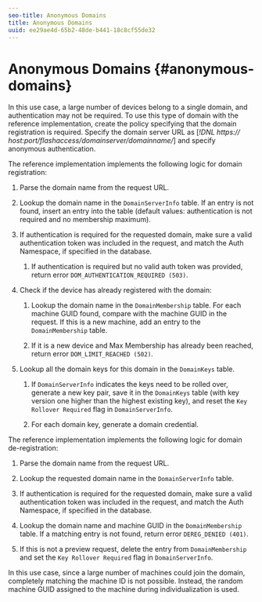 ```yaml
---
seo-title: Anonymous Domains
title: Anonymous Domains
uuid: ee29ae4d-65b2-48de-b441-18c8cf55de32
---
```


# Anonymous Domains {#anonymous-domains}

In this use case, a large number of devices belong to a single domain, and authentication may not be required. To use this type of domain with the reference implementation, create the policy specifying that the domain registration is required. Specify the domain server URL as [*!DNL https:// host:port/flashaccess/domainserver/domainname/*] and specify anonymous authentication.

The reference implementation implements the following logic for domain registration:

1. Parse the domain name from the request URL. 
1. Lookup the domain name in the `DomainServerInfo` table. If an entry is not found, insert an entry into the table (default values: authentication is not required and no membership maximum). 
1. If authentication is required for the requested domain, make sure a valid authentication token was included in the request, and match the Auth Namespace, if specified in the database.

    1. If authentication is required but no valid auth token was provided, return error `DOM_AUTHENTICATION_REQUIRED (503)`.

1. Check if the device has already registered with the domain:

    1. Lookup the domain name in the `DomainMembership` table. For each machine GUID found, compare with the machine GUID in the request. If this is a new machine, add an entry to the `DomainMembership` table. 
    
    1. If it is a new device and Max Membership has already been reached, return error `DOM_LIMIT_REACHED (502)`.

1. Lookup all the domain keys for this domain in the `DomainKeys` table.

    1. If `DomainServerInfo` indicates the keys need to be rolled over, generate a new key pair, save it in the `DomainKeys` table (with key version one higher than the highest existing key), and reset the `Key Rollover Required` flag in `DomainServerInfo`. 
    
    1. For each domain key, generate a domain credential.

The reference implementation implements the following logic for domain de-registration:

1. Parse the domain name from the request URL. 
1. Lookup the requested domain name in the `DomainServerInfo` table. 
1. If authentication is required for the requested domain, make sure a valid authentication token was included in the request, and match the Auth Namespace, if specified in the database. 
1. Lookup the domain name and machine GUID in the `DomainMembership` table. If a matching entry is not found, return error `DEREG_DENIED (401)`. 

1. If this is not a preview request, delete the entry from `DomainMembership` and set the `Key Rollover Required` flag in `DomainServerInfo`.

In this use case, since a large number of machines could join the domain, completely matching the machine ID is not possible. Instead, the random machine GUID assigned to the machine during individualization is used. 
